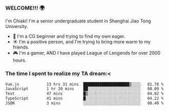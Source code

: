 ### WELCOME!!! 🌍

I'm Chiaki! I'm a senior undergraduate student in Shanghai Jiao Tong University. 

- 🎑 I'm a CG beginner and trying to find my own eager. 
- ☀️ I'm a positive person, and I'm trying to bring more warm to my friends.
- 🎮 I'm a gamer, AND I have played League of Lengends for over 2000 hours. 

### The time I spent to realize my TA dream:<
<!--START_SECTION:waka-->

```txt
Vue.js            13 hrs 31 mins  ████████████████████▒░░░░   81.78 %
JavaScript        1 hr 20 mins    ██░░░░░░░░░░░░░░░░░░░░░░░   08.09 %
Text              47 mins         █▒░░░░░░░░░░░░░░░░░░░░░░░   04.82 %
TypeScript        41 mins         █░░░░░░░░░░░░░░░░░░░░░░░░   04.22 %
JSON              3 mins          ░░░░░░░░░░░░░░░░░░░░░░░░░   00.40 %
```

<!--END_SECTION:waka-->

<!--
**Chiaki-meow/Chiaki-meow** is a ✨ _special_ ✨ repository because its `README.md` (this file) appears on your GitHub profile.

Here are some ideas to get you started:

- 🔭 I’m currently working on ...
- 🌱 I’m currently learning ...
- 👯 I’m looking to collaborate on ...
- 🤔 I’m looking for help with ...
- 💬 Ask me about ...
- 📫 How to reach me: ...
- 😄 Pronouns: ...
- ⚡ Fun fact: ...
-->
